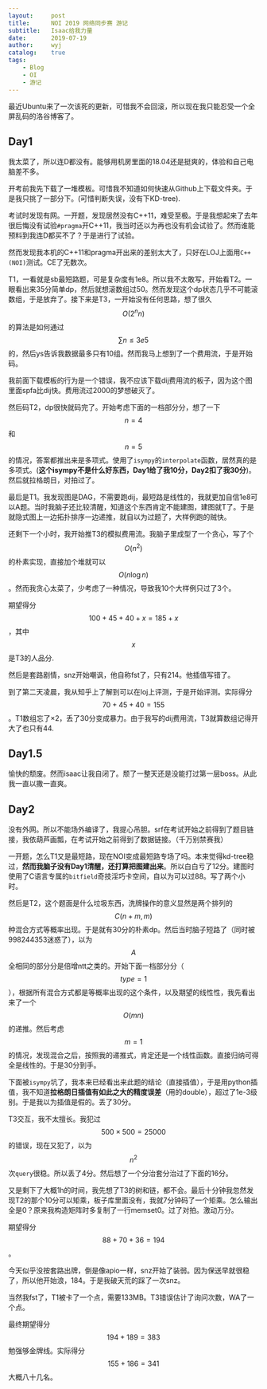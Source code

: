 ```yaml
---
layout:		post
title:		NOI 2019 网络同步赛 游记
subtitle:	Isaac给我力量
date:		2019-07-19
author:		wyj
catalog:	true
tags:
    - Blog
    - OI
    - 游记
---
```


最近Ubuntu来了一次该死的更新，可惜我不会回滚，所以现在我只能忍受一个全屏乱码的洛谷博客了。

Day1
--
我太菜了，所以连D都没有。能够用机房里面的18.04还是挺爽的，体验和自己电脑差不多。

开考前我先下载了一堆模板。可惜我不知道如何快速从Github上下载文件夹。于是我只挑了一部分下。(可惜判断失误，没有下KD-tree).

考试时发现有网。一开题，发现居然没有C++11，难受至极。于是我想起来了去年很后悔没有试验`#pragma`开C++11，我当时还以为再也没有机会试验了。然而谁能预料到我连D都买不了？于是进行了试验。

然而发现我本机的C++11和pragma开出来的差别太大了，只好在LOJ上面用`C++(NOI)`测试。CE了无数次。

T1，一看就是sb最短路题，可是复杂度有1e8。所以我不太敢写，开始看T2。一眼看出来35分简单dp，然后就想滚数组过50。然而发现这个dp状态几乎不可能滚数组，于是放弃了。接下来是T3，一开始没有任何思路，想了很久$$O(2^nn)$$的算法是如何通过$$\sum n\le3e5$$的，然后ys告诉我数据最多只有10组。然而我马上想到了一个费用流，于是开始码。

我前面下载模板的行为是一个错误，我不应该下载dij费用流的板子，因为这个图里面spfa比dij快。费用流过2000的梦想破灭了。

然后码T2，dp很快就码完了。开始考虑下面的一档部分分，想了一下$$n=4$$和$$n=5$$的情况，答案都推出来是多项式。使用了`isympy`的`interpolate`函数，居然真的是多项式。(**这个isympy不是什么好东西，Day1给了我10分，Day2扣了我30分**)。然后就拉格朗日，对拍过了。

最后是T1。我发现图是DAG，不需要跑dij，最短路是线性的，我就更加自信1e8可以A题。当时我脑子还比较清醒，知道这个东西肯定不能建图，建图就T了。于是就隐式图上一边拓扑排序一边递推，就自以为过题了，大样例跑的贼快。

还剩下一个小时，我开始推T3的模拟费用流。我脑子里成型了一个贪心，写了个$$O(n^2)$$的朴素实现，直接加个堆就可以$$O(n\log{n})$$。然而我贪心太菜了，少考虑了一种情况，导致我10个大样例只过了3个。

期望得分$$100+45+40+x=185+x$$，其中$$x$$是T3的人品分.

然后是套路剧情，snz开始嘲讽，他自称fst了，只有214。他插值写错了。

到了第二天凌晨，我从知乎上了解到可以在loj上评测，于是开始评测。实际得分$$70+45+40=155$$。T1数组忘了×2，丢了30分变成暴力。由于我写的dij费用流，T3就算数组记得开大了也只有44.

Day1.5
--
愉快的颓废。然而isaac让我自闭了。颓了一整天还是没能打过第一层boss。从此我一直以撒一直爽。

Day2
--
没有外网。所以不能场外编译了，我提心吊胆。srf在考试开始之前得到了题目链接，我依葫芦画瓢，在考试开始之前得到了数据链接。（千万别禁赛我）

一开题，怎么T1又是最短路，现在NOI变成最短路专场了吗。本来觉得kd-tree稳过，**然而我脑子没有Day1清醒，还打算把图建出来**。所以白白亏了12分。建图时使用了C语言专属的`bitfield`奇技淫巧卡空间，自以为可以过88。写了两个小时。

然后是T2，这个题面是什么垃圾东西，洗牌操作的意义显然是两个排列的$$C(n+m,m)$$种混合方式等概率出现。于是就有30分的朴素dp。然后当时脑子短路了（同时被998244353迷惑了），以为$$A$$全相同的部分分是倍增ntt之类的。开始下面一档部分分（$$type=1$$），根据所有混合方式都是等概率出现的这个条件，以及期望的线性性，我先看出来了一个$$O(mn)$$的递推。然后考虑$$m=1$$的情况，发现混合之后，按照我的递推式，肯定还是一个线性函数。直接归纳可得全是线性的。于是30分到手。

下面被`isympy`坑了，我本来已经看出来此题的结论（直接插值），于是用python插值，我不知道**拉格朗日插值有如此之大的精度误差**（用的double），超过了1e-3级别。于是我以为插值是假的。丢了30分。

T3交互，我不太擅长。我犯过$$500\times500=25000$$的错误，现在又犯了，以为$$n^2$$次`query`很稳。所以丢了4分。然后想了一个分治套分治过了下面的16分。

又是剩下了大概1h的时间，我先想了T3的树和链，都不会。最后十分钟我忽然发现T2的那个10分可以矩乘，板子库里面没有，我就7分钟码了一个矩乘。怎么输出全是0？原来我构造矩阵时多复制了一行memset0。过了对拍。激动万分。

期望得分$$88+70+36=194$$。

今天似乎没按套路出牌，倒是像apio一样，snz开始了装弱。因为保送早就很稳了，所以他开始浪，184。于是我破天荒的踩了一次snz。

当然我fst了，T1被卡了一个点，需要133MB。T3错误估计了询问次数，WA了一个点。

最终期望得分$$194+189=383$$勉强够金牌线。实际得分$$155+186=341$$大概八十几名。
